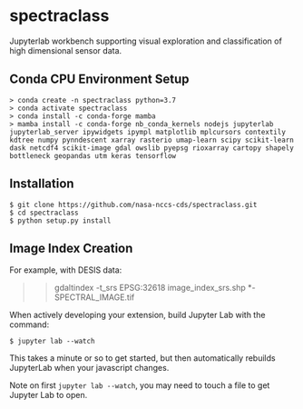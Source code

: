 spectraclass
===============================

Jupyterlab workbench supporting visual exploration and classification of high dimensional sensor data.

Conda CPU Environment Setup
---------------

    > conda create -n spectraclass python=3.7
    > conda activate spectraclass
    > conda install -c conda-forge mamba
    > mamba install -c conda-forge nb_conda_kernels nodejs jupyterlab jupyterlab_server ipywidgets ipympl matplotlib mplcursors contextily kdtree numpy pynndescent xarray rasterio umap-learn scipy scikit-learn dask netcdf4 scikit-image gdal owslib pyepsg rioxarray cartopy shapely bottleneck geopandas utm keras tensorflow

Installation
------------

    $ git clone https://github.com/nasa-nccs-cds/spectraclass.git
    $ cd spectraclass
    $ python setup.py install

Image Index Creation
--------------------

For example, with DESIS data:

>> gdaltindex -t_srs EPSG:32618 image_index_srs.shp *-SPECTRAL_IMAGE.tif

When actively developing your extension, build Jupyter Lab with the command:

    $ jupyter lab --watch

This takes a minute or so to get started, but then automatically rebuilds JupyterLab when your javascript changes.

Note on first `jupyter lab --watch`, you may need to touch a file to get Jupyter Lab to open.

